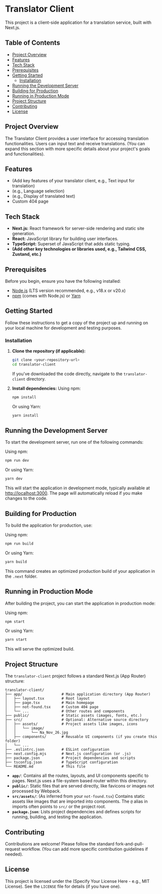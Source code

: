 # Translator Client

This project is a client-side application for a translation service, built with Next.js.

## Table of Contents

- [Project Overview](#project-overview)
- [Features](#features)
- [Tech Stack](#tech-stack)
- [Prerequisites](#prerequisites)
- [Getting Started](#getting-started)
  - [Installation](#installation)
- [Running the Development Server](#running-the-development-server)
- [Building for Production](#building-for-production)
- [Running in Production Mode](#running-in-production-mode)
- [Project Structure](#project-structure)
- [Contributing](#contributing)
- [License](#license)

## Project Overview

The Translator Client provides a user interface for accessing translation functionalities. Users can input text and receive translations. (You can expand this section with more specific details about your project's goals and functionalities).

## Features

*   (Add key features of your translator client, e.g., Text input for translation)
*   (e.g., Language selection)
*   (e.g., Display of translated text)
*   Custom 404 page

## Tech Stack

*   **Next.js:** React framework for server-side rendering and static site generation.
*   **React:** JavaScript library for building user interfaces.
*   **TypeScript:** Superset of JavaScript that adds static typing.
*   **(Add other key technologies or libraries used, e.g., Tailwind CSS, Zustand, etc.)**

## Prerequisites

Before you begin, ensure you have the following installed:

*   [Node.js](https://nodejs.org/) (LTS version recommended, e.g., v18.x or v20.x)
*   [npm](https://www.npmjs.com/) (comes with Node.js) or [Yarn](https://yarnpkg.com/)

## Getting Started

Follow these instructions to get a copy of the project up and running on your local machine for development and testing purposes.

### Installation

1.  **Clone the repository (if applicable):**
    ```bash
    git clone <your-repository-url>
    cd translator-client
    ```
    If you've downloaded the code directly, navigate to the `translator-client` directory.

2.  **Install dependencies:**
    Using npm:
    ```bash
    npm install
    ```
    Or using Yarn:
    ```bash
    yarn install
    ```

## Running the Development Server

To start the development server, run one of the following commands:

Using npm:
```bash
npm run dev
```

Or using Yarn:
```bash
yarn dev
```

This will start the application in development mode, typically available at [http://localhost:3000](http://localhost:3000). The page will automatically reload if you make changes to the code.

## Building for Production

To build the application for production, use:

Using npm:
```bash
npm run build
```

Or using Yarn:
```bash
yarn build
```

This command creates an optimized production build of your application in the `.next` folder.

## Running in Production Mode

After building the project, you can start the application in production mode:

Using npm:
```bash
npm start
```

Or using Yarn:
```bash
yarn start
```

This will serve the optimized build.

## Project Structure

The `translator-client` project follows a standard Next.js (App Router) structure:

```
translator-client/
├── app/                  # Main application directory (App Router)
│   ├── layout.tsx        # Root layout
│   ├── page.tsx          # Main homepage
│   ├── not-found.tsx     # Custom 404 page
│   └── ...               # Other routes and components
├── public/               # Static assets (images, fonts, etc.)
├── src/                  # Optional: Alternative source directory
│   ├── assets/           # Project assets like images, icons
│   │   └── image/
│   │       └── Na_Nov_26.jpg
│   ├── components/       # Reusable UI components (if you create this folder)
│   └── ...
├── .eslintrc.json        # ESLint configuration
├── next.config.mjs       # Next.js configuration (or .js)
├── package.json          # Project dependencies and scripts
├── tsconfig.json         # TypeScript configuration
└── README.md             # This file
```

*   **`app/`**: Contains all the routes, layouts, and UI components specific to pages. Next.js uses a file-system based router within this directory.
*   **`public/`**: Static files that are served directly, like favicons or images not processed by Webpack.
*   **`src/assets/`**: (As inferred from your `not-found.tsx`) Contains static assets like images that are imported into components. The `@` alias in imports often points to `src/` or the project root.
*   **`package.json`**: Lists project dependencies and defines scripts for running, building, and testing the application.

## Contributing

Contributions are welcome! Please follow the standard fork-and-pull-request workflow.
(You can add more specific contribution guidelines if needed).

## License

This project is licensed under the (Specify Your License Here - e.g., MIT License). See the `LICENSE` file for details (if you have one).
